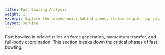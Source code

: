 ```yaml
---
title: Fast Bowling Analysis
weight: 1
excerpt: Explore the biomechanics behind speed, stride length, hip rotation, and release angle in pace bowlers.
layout: service
---
```


Fast bowling in cricket relies on force generation, momentum transfer, and full-body coordination. This section breaks down the critical phases of fast bowling.
